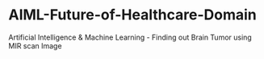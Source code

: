 # AIML-Future-of-Healthcare-Domain
Artificial Intelligence &amp; Machine Learning - Finding out Brain Tumor using MIR scan Image

